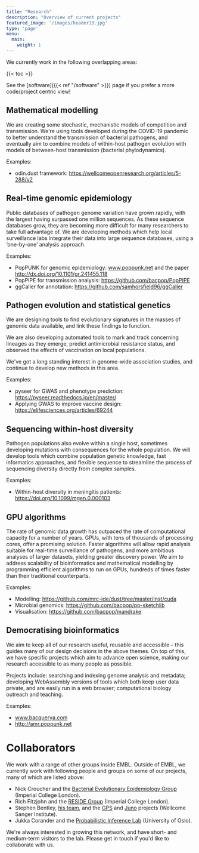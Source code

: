 ```yaml
---
title: "Research"
description: "Overview of current projects"
featured_image: '/images/header13.jpg'
type: 'page'
menu:
  main:
    weight: 1
---
```


We currently work in the following overlapping areas:

{{< toc >}}

See the [software]({{< ref "/software" >}}) page if you prefer a more code/project centric view!
## Mathematical modelling

We are creating some stochastic, mechanistic models of competition and transmission. We're using
tools developed during the COVID-19 pandemic to better understand the transmission of
bacterial pathogens, and eventually aim to combine models of within-host pathogen evolution with models of between-host
transmission (bacterial phylodynamics).

Examples:
- odin.dust framework: https://wellcomeopenresearch.org/articles/5-288/v2

## Real-time genomic epidemiology

Public databases of pathogen genome variation have grown rapidly, with the largest having surpassed one million sequences.
As these sequence databases grow, they are becoming more difficult for many researchers to take full advantage of. We are developing methods which help local surveillance labs integrate their data into large sequence databases, using a ‘one-by-one’ analysis approach.

Examples:
- PopPUNK for genomic epidemiology: www.poppunk.net and the paper http://dx.doi.org/10.1101/gr.241455.118
- PopPIPE for transmission analysis: https://github.com/bacpop/PopPIPE
- ggCaller for annotation: https://github.com/samhorsfield96/ggCaller
## Pathogen evolution and statistical genetics

We are designing tools to find evolutionary signatures in the masses of genomic data available, and link these findings to function.

We are also developing automated tools to mark and track concerning lineages as they emerge, predict antimicrobial resistance status, and observed the effects of vaccination on local populations.

We've got a long standing interest in genome-wide association studies, and continue to
develop new methods in this area.

Examples:
- pyseer for GWAS and phenotype prediction: https://pyseer.readthedocs.io/en/master/
- Applying GWAS to improve vaccine design: https://elifesciences.org/articles/69244

## Sequencing within-host diversity

Pathogen populations also evolve within a single host, sometimes developing mutations with consequences for the whole population. We will develop tools which combine population genetic knowledge, fast informatics approaches, and flexible sequence to streamline the process of sequencing diversity directly from complex samples.

Examples:
- Within-host diversity in meningitis patients: https://doi.org/10.1099/mgen.0.000103

## GPU algorithms

The rate of genomic data growth has outpaced the rate of computational capacity for a number of years. GPUs, with tens of thousands of processing cores, offer a promising solution. Faster algorithms will allow rapid analysis suitable for real-time surveillance of pathogens, and more ambitious analyses of larger datasets, yielding greater discovery power. We aim to address scalability of bioinformatics and mathematical modelling by programming efficient algorithms to run on GPUs, hundreds of times faster than their traditional counterparts.

Examples:
- Modelling: https://github.com/mrc-ide/dust/tree/master/inst/cuda
- Microbial genomics: https://github.com/bacpop/pp-sketchlib
- Visualisation: https://github.com/bacpop/mandrake

## Democratising bioinformatics

We aim to keep all of our research useful, reusable and accessible – this guides many of our design decisions in the above themes. On top of this, we have specific projects which aim to advance open science, making our research accessible to as many people as possible.

Projects include: searching and indexing genome analysis and metadata; developing WebAssembly versions of tools which both keep user data private, and are easily run in a web browser; computational biology outreach and teaching.

Examples:
- www.bacquerya.com
- http://amr.poppunk.net

# Collaborators

We work with a range of other groups inside EMBL.
Outside of EMBL, we currently work with following people and groups on some of our projects,
many of which are listed above:

* Nick Croucher and the [Bacterial Evolutionary Epidemiology Group](https://www.imperial.ac.uk/mrc-global-infectious-disease-analysis/hosted-initiatives-and-groups/bacterial-evolutionary-epidemiology-group/) (Imperial College London).
* Rich Fitzjohn and the [RESIDE Group](https://reside-ic.github.io/) (Imperial College London).
* Stephen Bentley, [his team](https://bentleygroup.sanger.ac.uk/), and the [GPS](https://www.pneumogen.net/gps/) and [Juno](https://www.gbsgen.net/) projects (Wellcome Sanger Institute).
* Jukka Corander and the [Probabilistic Inference Lab](https://www.med.uio.no/imb/english/research/groups/probabilistic-inference-lab/index.html) (University of Oslo).

We're always interested in growing this network, and have short- and medium-term
visitors to the lab. Please get in touch if you'd like
to collaborate with us.